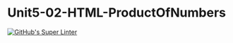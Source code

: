 # Unit5-02-HTML-ProductOfNumbers
[![GitHub's Super Linter](https://github.com/ICS20-Programming-ShylaO/Unit5-02-HTML-ProductOfNumbers/workflows/GitHub's%20Super%20Linter/badge.svg)](https://github.com/ICS20-Programming-ShylaO/Unit5-02-HTML-ProductOfNumbers/actions)


